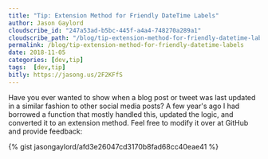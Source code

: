 ```yaml
---
title: "Tip: Extension Method for Friendly DateTime Labels"
author: Jason Gaylord
cloudscribe_id: "247a53ad-b5bc-445f-a4a4-748270a289a1"
cloudscribe_path: "/blog/tip-extension-method-for-friendly-datetime-labels"
permalink: /blog/tip-extension-method-for-friendly-datetime-labels
date: 2018-11-05
categories: [dev,tip]
tags:  [dev,tip]
bitly: https://jasong.us/2F2KFfS
---
```


Have you ever wanted to show when a blog post or tweet was last updated in a similar fashion to other social media posts? A few year's ago I had borrowed a function that mostly handled this, updated the logic, and converted it to an extension method. Feel free to modify it over at GitHub and provide feedback:

{% gist jasongaylord/afd3e26047cd3170b8fad68cc40eae41 %}